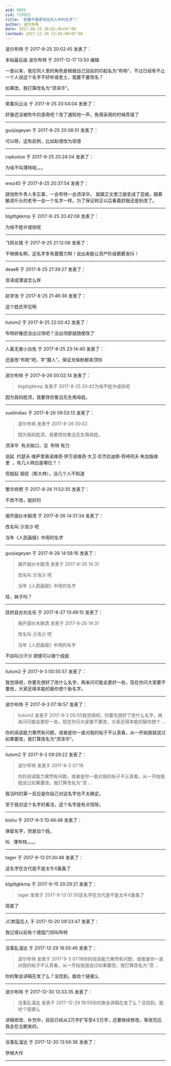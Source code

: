 ```yaml
---
aid: 9025
zid: 715913
title: '我要不要更改在同人中的名字？'
author: 波尔布特
date: 2017-08-25 20:02:45+07:00
lastmod: 2017-12-30 13:56:00+07:00
---
```


波尔布特 于 2017-8-25 20:02:45 发表了：

本帖最后由 波尔布特 于 2017-12-17 13:50 编辑 

一直以来，我在同人里的角色是根据自己目前的ID起名为“布特”，不过已经有不止一个人说这个名字不好听或老土，我要不要改名？

如果改，我打算改名为“须泽华”。

---------

笑看风云淡 于 2017-8-25 20:04:04 发表了：

好像还没被吹牛的录用吧？改了通知他一声，免得采用的时候弄错了

---------

guojiageyan 于 2017-8-25 20:08:51 发表了：

可以呀，这有前例，比如赵德改为邬德

---------

cqduoluo 于 2017-8-25 20:24:04 发表了：

为啥不叫薄特呢。。。

---------

wwz45 于 2017-8-25 20:37:54 发表了：

就怕吹牛贵人多忘事，一会布特一会须泽华。 就跟正文里江娘变成了芸娘，跟慕敏讲斤头的老爷一会一个名字一样。为了保证转正以后看着舒服还是别改了。

---------

blgdtgkkmp 于 2017-8-25 20:42:08 发表了：

为啥不姓许或徐呢

---------

飞鸣长镝 于 2017-8-25 21:12:06 发表了：

干嘛换名啊，这名字多有震慑力啊！说出来能让资产阶级簌簌发抖！

---------

deaeB 于 2017-8-25 21:39:27 发表了：

音译成薄波怎么样

---------

赵学浩 于 2017-8-25 21:46:36 发表了：

这个姓氏罕见啊

---------

liutom2 于 2017-8-25 22:02:42 发表了：

布特好像还没出过场吧？没出场那就随便改了

---------

人畜无害小白免 于 2017-8-25 23:14:40 发表了：

还是改“布欧”吧，字“魔人”，保证龙珠粉都来顶你

---------

波尔布特 于 2017-8-26 00:02:14 发表了：

> blgdtgkkmp 发表于 2017-8-25 20:42为啥不姓许或徐呢



因为我妈姓须，我要效仿鲁迅先生用母姓。

---------

xuelindiao 于 2017-8-26 09:53:13 发表了：

> 波尔布特 发表于 2017-8-26 00:02
> 
> 因为我妈姓须，我要效仿鲁迅先生用母姓。



须泽华  有点拗口，没  布特 有力

说起  约瑟夫·维萨里奥诺维奇·伊万诺维奇·大卫·尼杰拉迪斯·奇峙珂夫·朱加施维里  ，有几人明白是哪位？！

但提起 钢叔（斯大林），没几个人不知道

---------

繁华烬燃 于 2017-8-26 11:53:35 发表了：

不改不改，挺好的

---------

揭开面纱木婉清 于 2017-8-26 14:31:34 发表了：

改名叫 沙洛沙 吧

当年《人民画报》中用的名字

---------

guojiageyan 于 2017-8-26 14:58:16 发表了：

> 揭开面纱木婉清 发表于 2017-8-26 14:31
> 
> 改名叫 沙洛沙 吧
> 
> 当年《人民画报》中用的名字



哇，妹子吗？

---------

琼府县办刘主任 于 2017-8-27 13:49:15 发表了：

> 揭开面纱木婉清 发表于 2017-8-26 14:31
> 
> 改名叫 沙洛沙 吧
> 
> 当年《人民画报》中用的名字



不如叫沙汗沙 顺便可以做个成就

---------

liutom2 于 2017-9-3 00:55:57 发表了：

我觉得吧，你要先想好了改什么名字，再来问可能会更好一些，现在你问大家要不要改，大家还得本能的替你想个新名字。

---------

波尔布特 于 2017-9-3 07:18:57 发表了：

> liutom2 发表于 2017-9-3 00:55我觉得吧，你要先想好了改什么名字，再来问可能会更好一些，现在你问大家要不要改，大家还得本能的替你想个 ...



你的阅读能力果然有问题，或者是你一直对我的帖子不认真看，从一开始我就说过如果要改，我打算改名为“须泽华”。

---------

liutom2 于 2017-9-3 09:29:22 发表了：

> 波尔布特 发表于 2017-9-3 07:18
> 
> 你的阅读能力果然有问题，或者是你一直对我的帖子不认真看，从一开始我就说过如果要改，我打算改名为“须 ...



我当时的第一反应是你自己对这名字也不太确定。

至于我对这个名字的看法，这个名字是有点怪呀。

---------

bishu 于 2017-9-5 10:46:48 发表了：

保留名字，但是加个姓。

叫   薄布特。。。。

---------

tager 于 2017-9-13 01:30:48 发表了：

这名字在古代是不是太牛X轰轰了

---------

blgdtgkkmp 于 2017-9-15 20:29:21 发表了：

> tager 发表于 2017-9-13 01:30这名字在古代是不是太牛X轰轰了



简直了

---------

JC荆蛮后人 于 2017-10-20 09:33:47 发表了：

我记得以前有个德国门将叫布特

---------

没事乱溜达 于 2017-12-29 18:55:46 发表了：

> 波尔布特 发表于 2017-9-3 07:18你的阅读能力果然有问题，或者是你一直对我的帖子不认真看，从一开始我就说过如果要改，我打算改名为“须 ...



你的聚会讲稿在发了么？没找到。能给个链接么

---------

波尔布特 于 2017-12-30 13:33:35 发表了：

> 没事乱溜达 发表于 2017-12-29 18:55你的聚会讲稿在发了么？没找到。能给个链接么



讲稿修改、补充中，目前已经从2万字扩写至4.5万字，还要继续修改，等改完后我会在北朝发的。

---------

没事乱溜达 于 2017-12-30 13:56:36 发表了：

恭候大作

---------

